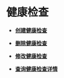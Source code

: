 # 健康检查<a name="zh-cn_topic_0096561511"></a>

-   **[创建健康检查](创建健康检查-2.md)**  

-   **[删除健康检查](删除健康检查.md)**  

-   **[修改健康检查](修改健康检查.md)**  

-   **[查询健康检查详情](查询健康检查详情.md)**  


